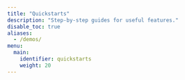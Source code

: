 ```yaml
---
title: "Quickstarts"
description: "Step-by-step guides for useful features."
disable_toc: true
aliases:
  - /demos/
menu:
  main:
    identifier: quickstarts
    weight: 20
---
```

